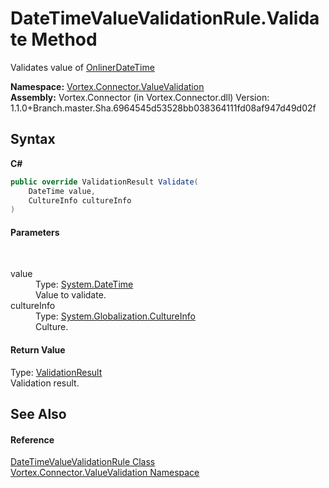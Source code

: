 # DateTimeValueValidationRule.Validate Method 
 

Validates value of <a href="T_Vortex_Connector_ValueTypes_OnlinerDateTime.md">OnlinerDateTime</a>

**Namespace:**&nbsp;<a href="N_Vortex_Connector_ValueValidation.md">Vortex.Connector.ValueValidation</a><br />**Assembly:**&nbsp;Vortex.Connector (in Vortex.Connector.dll) Version: 1.1.0+Branch.master.Sha.6964545d53528bb038364111fd08af947d49d02f

## Syntax

**C#**<br />
``` C#
public override ValidationResult Validate(
	DateTime value,
	CultureInfo cultureInfo
)
```


#### Parameters
&nbsp;<dl><dt>value</dt><dd>Type: <a href="http://msdn2.microsoft.com/en-us/library/03ybds8y" target="_blank">System.DateTime</a><br />Value to validate.</dd><dt>cultureInfo</dt><dd>Type: <a href="http://msdn2.microsoft.com/en-us/library/kx54z3k7" target="_blank">System.Globalization.CultureInfo</a><br />Culture.</dd></dl>

#### Return Value
Type: <a href="T_Vortex_Connector_ValueValidation_ValidationResult.md">ValidationResult</a><br />Validation result.

## See Also


#### Reference
<a href="T_Vortex_Connector_ValueValidation_DateTimeValueValidationRule.md">DateTimeValueValidationRule Class</a><br /><a href="N_Vortex_Connector_ValueValidation.md">Vortex.Connector.ValueValidation Namespace</a><br />